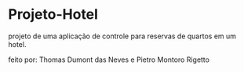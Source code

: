 # Projeto-Hotel
projeto de uma aplicação de controle para reservas de quartos em um hotel.

feito por:
Thomas Dumont das Neves e Pietro Montoro Rigetto
